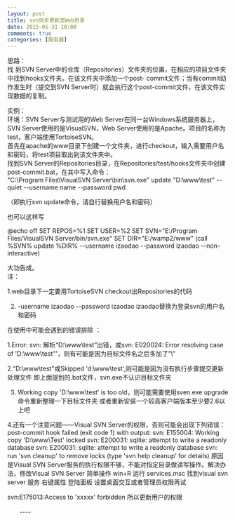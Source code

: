 ```yaml
---
layout: post
title: svn同步更新至Web目录
date: 2015-05-31 10:00
comments: true
categories: [服务器]
---
```

 
思路：  
找 到SVN Server中的仓库（Repositories）文件夹的位置，在相应的项目文件夹中找到hooks文件夹。在该文件夹中添加一个post- commit文件；当有commit动作发生时（提交到SVN Server时）就会执行这个post-commit文件，在该文件实现数据的复制。  

实例：  
环境：SVN Server与测试用的Web Server在同一台Windows系统服务器上，SVN Server使用的是VisualSVN，Web Server使用的是Apache。项目的名称为test，客户端使用TortoiseSVN。  
首先在apache的www目录下创建一个文件夹，进行checkout，输入需要用户名和密码，将test项目取出到该文件夹中。  
找到SVN Server的Repositories目录，在Repositories/test/hooks文件夹中创建post-commit.bat，在其中写入命令：  
"C:\Program Files\VisualSVN Server\bin\svn.exe" update "D:\www\test" --quiet --username name --password pwd  

（即执行svn update命令，请自行替换用户名和密码） 

也可以这样写
 
@echo off
SET REPOS=%1
SET USER=%2
SET SVN="E:/Program Files/VisualSVN Server/bin/svn.exe"
SET DIR="E:/wamp2/www" 
(call %SVN% update %DIR% --username izaodao --password izaodao --non-interactive)
  

大功告成。  
注：

1.web目录下一定要用TortoiseSVN checkout出Repositories的代码

2. -username izaodao --password izaodao
izaodao替换为登录svn的用户名和密码

在使用中可能会遇到的错误排除 ：


1.Error: svn: 解析“D:\www\test”出错，或svn: E020024: Error resolving case of 'D:\www\test"'，则有可能是因为目标文件名之后多加了”\”


2.“D:\www\test"或Skipped 'd:\www\test',则可能是因为没有执行步骤提交更新处理文件 即上面提到的.bat文件，svn.exe不认识目标文件夹


3. Working copy 'D:\www\test' is too old，则可能需要使用sven.exe upgrade命令重新整理一下目标文件夹 或者重新安装一个较高客户端版本至少要2.6以上吧

4.还有一个注意问题——Visual SVN Server的权限，否则可能会出现下列错误：
post-commit hook failed (exit code 1) with output:
svn: E155004: Working copy 'D:\www\Test' locked
svn: E200031: sqlite: attempt to write a readonly database
svn: E200031: sqlite: attempt to write a readonly database
svn: run 'svn cleanup' to remove locks (type 'svn help cleanup' for details)
原因是Visual SVN Server服务的执行权限不够，不能对指定目录做读写操作。解决办法，修改Visual SVN Server 
     简单操作 win+R  运行 services.msc 找到visual svn server 服务 右键属性 登陆面板 设置桌面交互或者管理员权限再试

svn:E175013:Access to 'xxxxx' forbidden
所以更新用户的权限

　　---- 
　　 